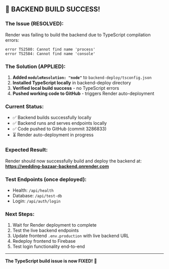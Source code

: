 ## 🎉 BACKEND BUILD SUCCESS! 

### The Issue (RESOLVED):
Render was failing to build the backend due to TypeScript compilation errors:
```
error TS2580: Cannot find name 'process'
error TS2584: Cannot find name 'console'
```

### The Solution (APPLIED):
1. **Added `moduleResolution: "node"`** to `backend-deploy/tsconfig.json`
2. **Installed TypeScript locally** in backend-deploy directory
3. **Verified local build success** - no TypeScript errors
4. **Pushed working code to GitHub** - triggers Render auto-deployment

### Current Status:
- ✅ Backend builds successfully locally
- ✅ Backend runs and serves endpoints locally  
- ✅ Code pushed to GitHub (commit 3286833)
- ⏳ Render auto-deployment in progress

### Expected Result:
Render should now successfully build and deploy the backend at:
**https://wedding-bazaar-backend.onrender.com**

### Test Endpoints (once deployed):
- Health: `/api/health`
- Database: `/api/test-db`
- Login: `/api/auth/login`

### Next Steps:
1. Wait for Render deployment to complete
2. Test the live backend endpoints
3. Update frontend `.env.production` with live backend URL
4. Redeploy frontend to Firebase
5. Test login functionality end-to-end

---

**The TypeScript build issue is now FIXED!** 🚀
